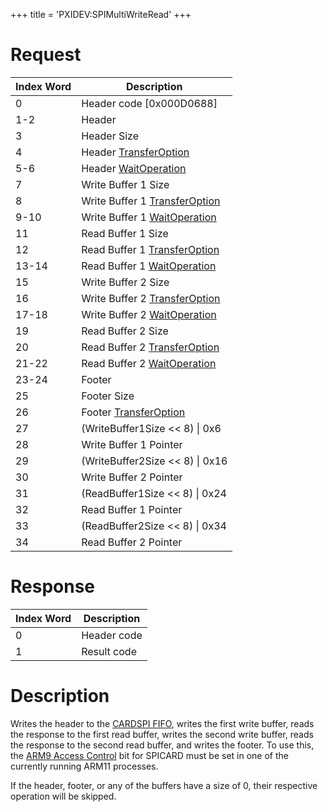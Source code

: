 +++
title = 'PXIDEV:SPIMultiWriteRead'
+++

# Request

| Index Word | Description                                                                      |
|------------|----------------------------------------------------------------------------------|
| 0          | Header code \[0x000D0688\]                                                       |
| 1-2        | Header                                                                           |
| 3          | Header Size                                                                      |
| 4          | Header [TransferOption](Gamecard_Services_PXI#TransferOption "wikilink")         |
| 5-6        | Header [WaitOperation](Gamecard_Services_PXI#WaitOperation "wikilink")           |
| 7          | Write Buffer 1 Size                                                              |
| 8          | Write Buffer 1 [TransferOption](Gamecard_Services_PXI#TransferOption "wikilink") |
| 9-10       | Write Buffer 1 [WaitOperation](Gamecard_Services_PXI#WaitOperation "wikilink")   |
| 11         | Read Buffer 1 Size                                                               |
| 12         | Read Buffer 1 [TransferOption](Gamecard_Services_PXI#TransferOption "wikilink")  |
| 13-14      | Read Buffer 1 [WaitOperation](Gamecard_Services_PXI#WaitOperation "wikilink")    |
| 15         | Write Buffer 2 Size                                                              |
| 16         | Write Buffer 2 [TransferOption](Gamecard_Services_PXI#TransferOption "wikilink") |
| 17-18      | Write Buffer 2 [WaitOperation](Gamecard_Services_PXI#WaitOperation "wikilink")   |
| 19         | Read Buffer 2 Size                                                               |
| 20         | Read Buffer 2 [TransferOption](Gamecard_Services_PXI#TransferOption "wikilink")  |
| 21-22      | Read Buffer 2 [WaitOperation](Gamecard_Services_PXI#WaitOperation "wikilink")    |
| 23-24      | Footer                                                                           |
| 25         | Footer Size                                                                      |
| 26         | Footer [TransferOption](Gamecard_Services_PXI#TransferOption "wikilink")         |
| 27         | (WriteBuffer1Size \<\< 8) \| 0x6                                                 |
| 28         | Write Buffer 1 Pointer                                                           |
| 29         | (WriteBuffer2Size \<\< 8) \| 0x16                                                |
| 30         | Write Buffer 2 Pointer                                                           |
| 31         | (ReadBuffer1Size \<\< 8) \| 0x24                                                 |
| 32         | Read Buffer 1 Pointer                                                            |
| 33         | (ReadBuffer2Size \<\< 8) \| 0x34                                                 |
| 34         | Read Buffer 2 Pointer                                                            |

# Response

| Index Word | Description |
|------------|-------------|
| 0          | Header code |
| 1          | Result code |

# Description

Writes the header to the [CARDSPI FIFO](SPICARD_Registers "wikilink"),
writes the first write buffer, reads the response to the first read
buffer, writes the second write buffer, reads the response to the second
read buffer, and writes the footer. To use this, the [ARM9 Access
Control](NCCH/Extended_Header "wikilink") bit for SPICARD must be set in
one of the currently running ARM11 processes.

If the header, footer, or any of the buffers have a size of 0, their
respective operation will be skipped.